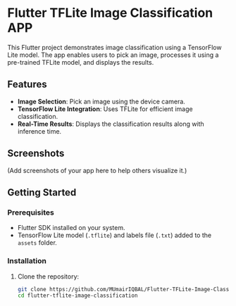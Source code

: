 # Flutter TFLite Image Classification APP

This Flutter project demonstrates image classification using a TensorFlow Lite model. The app enables users to pick an image, processes it using a pre-trained TFLite model, and displays the results.

## Features

- **Image Selection**: Pick an image using the device camera.
- **TensorFlow Lite Integration**: Uses TFLite for efficient image classification.
- **Real-Time Results**: Displays the classification results along with inference time.

## Screenshots

(Add screenshots of your app here to help others visualize it.)

## Getting Started

### Prerequisites

- Flutter SDK installed on your system.
- TensorFlow Lite model (`.tflite`) and labels file (`.txt`) added to the `assets` folder.

### Installation

1. Clone the repository:
   ```bash
   git clone https://github.com/MUmairIQBAL/Flutter-TFLite-Image-Classification-App.git
   cd flutter-tflite-image-classification
